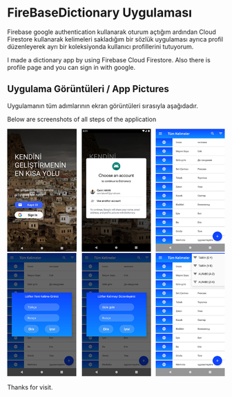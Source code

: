 # FireBaseDictionary Uygulaması

Firebase google authentication kullanarak oturum açtığım ardından Cloud Firestore kullanarak kelimeleri sakladığım bir sözlük uygulaması ayrıca profil düzenleyerek ayrı bir koleksiyonda kullanıcı profillerini tutuyorum.

I made a dictionary app by using Firebase Cloud Firestore. Also there is profile page and you can sign in with google.

## Uygulama Görüntüleri / App Pictures

Uygulamanın tüm adımlarının ekran görüntüleri sırasıyla aşağıdadır.

Below are screenshots of all steps of the application

![alt text](https://raw.githubusercontent.com/cemilakan/FireBaseDictionary/master/images/github_firebase-1.jpg)
![alt text](https://raw.githubusercontent.com/cemilakan/FireBaseDictionary/master/images/github_firebase-2.jpg)


Thanks for visit.


